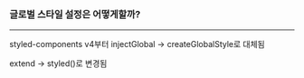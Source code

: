 ### 글로벌 스타일 설정은 어떻게할까?
---------------------------
styled-components v4부터 injectGlobal -> createGlobalStyle로 대체됨

extend -> styled()로 변경됨